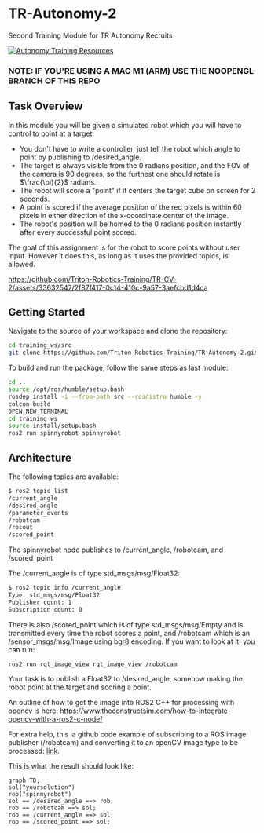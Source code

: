 # TR-Autonomy-2
Second Training Module for TR Autonomy Recruits

[![Autonomy Training Resources](https://img.shields.io/badge/CV-%20Training%20Resources-eac817?labelColor=2a77a2&style=for-the-badge)](https://github.com/Triton-Robotics-Training/TR-CV-0/blob/main/resources.md)

### NOTE: IF YOU'RE USING A MAC M1 (ARM) USE THE NOOPENGL BRANCH OF THIS REPO

## Task Overview

In this module you will be given a simulated robot which you will have to control to point at a target.
- You don't have to write a controller, just tell the robot which angle to point by publishing to /desired_angle.
- The target is always visible from the 0 radians position, and the FOV of the camera is 90 degrees, so the furthest one should rotate is $\frac{\pi}{2}$ radians.
- The robot will score a "point" if it centers the target cube on screen for 2 seconds.
- A point is scored if the average position of the red pixels is within 60 pixels in either direction of the x-coordinate center of the image.
- The robot's position will be homed to the 0 radians position instantly after every successful point scored.

The goal of this assignment is for the robot to score points without user input. However it does this, as long as it uses the provided topics, is allowed.

https://github.com/Triton-Robotics-Training/TR-CV-2/assets/33632547/2f87f417-0c14-410c-9a57-3aefcbd1d4ca

## Getting Started

Navigate to the source of your workspace and clone the repository:
``` bash
cd training_ws/src
git clone https://github.com/Triton-Robotics-Training/TR-Autonomy-2.git
```
To build and run the package, follow the same steps as last module:
```bash
cd ..
source /opt/ros/humble/setup.bash
rosdep install -i --from-path src --rosdistro humble -y
colcon build
OPEN_NEW_TERMINAL
cd training_ws
source install/setup.bash
ros2 run spinnyrobot spinnyrobot
```

## Architecture

The following topics are available:

```bash
$ ros2 topic list
/current_angle
/desired_angle
/parameter_events
/robotcam
/rosout
/scored_point
```

The spinnyrobot node publishes to /current_angle, /robotcam, and /scored_point

The /current_angle is of type std_msgs/msg/Float32:
```bash
$ ros2 topic info /current_angle
Type: std_msgs/msg/Float32
Publisher count: 1
Subscription count: 0
```

There is also /scored_point which is of type std_msgs/msg/Empty and is transmitted every time the robot scores a point, and /robotcam which is an /sensor_msgs/msg/Image using bgr8 encoding. If you want to look at it, you can run:

```
ros2 run rqt_image_view rqt_image_view /robotcam
```

Your task is to publish a Float32 to /desired_angle, somehow making the robot point at the target and scoring a point.

An outline of how to get the image into ROS2 C++ for processing with opencv is here:
https://www.theconstructsim.com/how-to-integrate-opencv-with-a-ros2-c-node/

For extra help, this ia github code example of subscribing to a ROS image publisher (/robotcam) and converting it to an openCV image type to be processed: [link](https://gist.github.com/nightduck/a07c185faad82aeaacbfa87298d035c0).

This is what the result should look like:

```mermaid
graph TD;
sol("yoursolution")
rob("spinnyrobot")
sol == /desired_angle ==> rob;
rob == /robotcam ==> sol;
rob == /current_angle ==> sol;
rob == /scored_point ==> sol;
```
